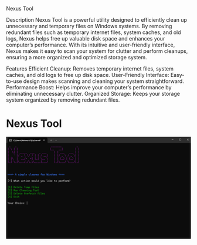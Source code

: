 Nexus Tool

Description
Nexus Tool is a powerful utility designed to efficiently clean up unnecessary and temporary files on Windows systems. By removing redundant files such as temporary internet files, system caches, and old logs, Nexus helps free up valuable disk space and enhances your computer’s performance. With its intuitive and user-friendly interface, Nexus makes it easy to scan your system for clutter and perform cleanups, ensuring a more organized and optimized storage system.

Features
Efficient Cleanup:
Removes temporary internet files, system caches, and old logs to free up disk space.
User-Friendly Interface:
Easy-to-use design makes scanning and cleaning your system straightforward.
Performance Boost:
Helps improve your computer’s performance by eliminating unnecessary clutter.
Organized Storage:
Keeps your storage system organized by removing redundant files.

# Nexus Tool

![Screenshot of Nexus Tool](images/nexus.jpg)

